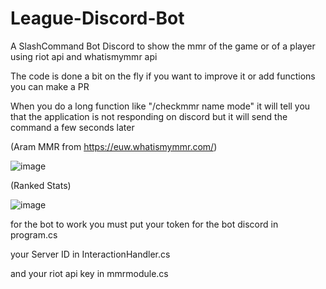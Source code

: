 # League-Discord-Bot
A SlashCommand Bot Discord to show the mmr of the game or of a player using riot api and whatismymmr api

The code is done a bit on the fly if you want to improve it or add functions you can make a PR

When you do a long function like "/checkmmr name mode" it will tell you that the application is not responding on discord
but it will send the command a few seconds later 

(Aram MMR from https://euw.whatismymmr.com/)

![image](https://user-images.githubusercontent.com/12450341/191113697-4d5482e6-fcb7-480a-95d5-61f09041af49.png)

(Ranked Stats)

![image](https://user-images.githubusercontent.com/12450341/191114426-d8630038-b271-49e6-b210-a3d959161f07.png)


for the bot to work you must put your token for the bot discord in program.cs 

your Server ID in InteractionHandler.cs

and your riot api key in mmrmodule.cs
